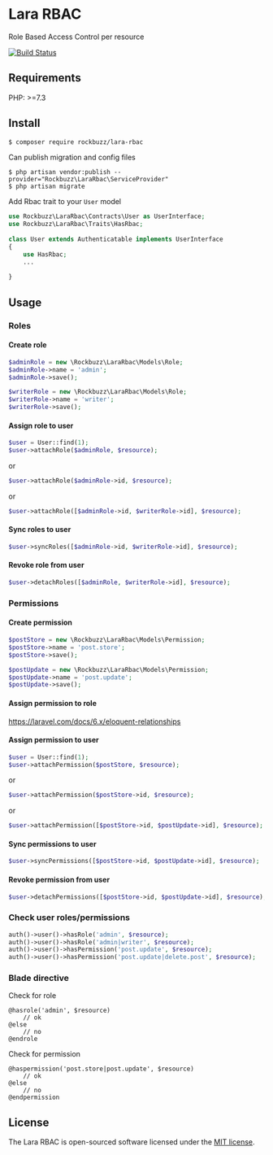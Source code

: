 # Lara RBAC

Role Based Access Control per resource

[![Build Status](https://travis-ci.org/rockbuzz/lara-rbac.svg?branch=master)](https://travis-ci.org/rockbuzz/lara-rbac)

## Requirements

PHP: >=7.3

## Install

```bash
$ composer require rockbuzz/lara-rbac
```

Can publish migration and config files

```
$ php artisan vendor:publish --provider="Rockbuzz\LaraRbac\ServiceProvider"
$ php artisan migrate
```

Add Rbac trait to your `User` model

```php
use Rockbuzz\LaraRbac\Contracts\User as UserInterface;
use Rockbuzz\LaraRbac\Traits\HasRbac;
	
class User extends Authenticatable implements UserInterface
{
    use HasRbac;
    ...
	    
}
```

## Usage

### Roles

#### Create role

```php
$adminRole = new \Rockbuzz\LaraRbac\Models\Role;
$adminRole->name = 'admin';
$adminRole->save();

$writerRole = new \Rockbuzz\LaraRbac\Models\Role;
$writerRole->name = 'writer';
$writerRole->save();
```

#### Assign role to user
	
```php
$user = User::find(1);
$user->attachRole($adminRole, $resource);
```
or 
```php
$user->attachRole($adminRole->id, $resource);
```
or 
```php
$user->attachRole([$adminRole->id, $writerRole->id], $resource);
```

#### Sync roles to user

```php
$user->syncRoles([$adminRole->id, $writerRole->id], $resource);
```

#### Revoke role from user

```php
$user->detachRoles([$adminRole, $writerRole->id], $resource);
```

### Permissions

#### Create permission

```php
$postStore = new \Rockbuzz\LaraRbac\Models\Permission;
$postStore->name = 'post.store';
$postStore->save();

$postUpdate = new \Rockbuzz\LaraRbac\Models\Permission;
$postUpdate->name = 'post.update';
$postUpdate->save();
```

#### Assign permission to role

https://laravel.com/docs/6.x/eloquent-relationships

#### Assign permission to user

```php
$user = User::find(1);
$user->attachPermission($postStore, $resource);
```
or
```php
$user->attachPermission($postStore->id, $resource);
```
or
```php
$user->attachPermission([$postStore->id, $postUpdate->id], $resource);
```

#### Sync permissions to user

```php
$user->syncPermissions([$postStore->id, $postUpdate->id], $resource);
```

#### Revoke permission from user

```php
$user->detachPermissions([$postStore->id, $postUpdate->id], $resource);
```

### Check user roles/permissions

```php
auth()->user()->hasRole('admin', $resource);
auth()->user()->hasRole('admin|writer', $resource);
auth()->user()->hasPermission('post.update', $resource);
auth()->user()->hasPermission('post.update|delete.post', $resource);
```

### Blade directive

Check for role

```
@hasrole('admin', $resource)
    // ok
@else
    // no
@endrole
```

Check for permission

```
@haspermission('post.store|post.update', $resource)
    // ok
@else
    // no
@endpermission
```

## License

The Lara RBAC is open-sourced software licensed under the [MIT license](https://opensource.org/licenses/MIT).